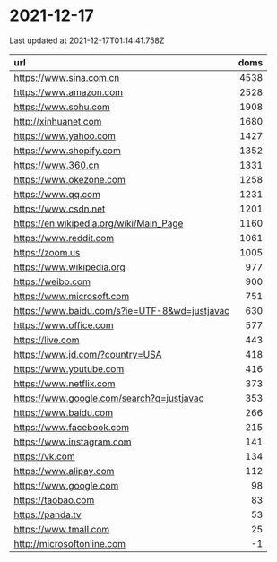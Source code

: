 # 2021-12-17

<!-- BEGIN -->
Last updated at 2021-12-17T01:14:41.758Z

url | doms
:- | -:
https://www.sina.com.cn | 4538
https://www.amazon.com | 2528
https://www.sohu.com | 1908
http://xinhuanet.com | 1680
https://www.yahoo.com | 1427
https://www.shopify.com | 1352
https://www.360.cn | 1331
https://www.okezone.com | 1258
https://www.qq.com | 1231
https://www.csdn.net | 1201
https://en.wikipedia.org/wiki/Main_Page | 1160
https://www.reddit.com | 1061
https://zoom.us | 1005
https://www.wikipedia.org | 977
https://weibo.com | 900
https://www.microsoft.com | 751
https://www.baidu.com/s?ie=UTF-8&wd=justjavac | 630
https://www.office.com | 577
https://live.com | 443
https://www.jd.com/?country=USA | 418
https://www.youtube.com | 416
https://www.netflix.com | 373
https://www.google.com/search?q=justjavac | 353
https://www.baidu.com | 266
https://www.facebook.com | 215
https://www.instagram.com | 141
https://vk.com | 134
https://www.alipay.com | 112
https://www.google.com | 98
https://taobao.com | 83
https://panda.tv | 53
https://www.tmall.com | 25
http://microsoftonline.com | -1
<!-- END -->

